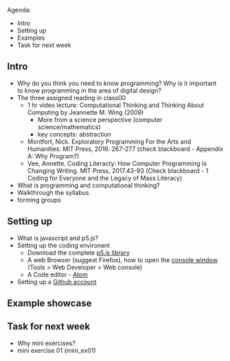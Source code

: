 Agenda:
- Intro
- Setting up
- Examples
- Task for next week

## Intro
- Why do you think you need to know programming? Why is it important to know programming in the area of digital design?
- The three assigned reading in class00
    - 1 hr video lecture: Computational Thinking and Thinking About Computing by Jeannette M. Wing (2009)
      - More from a science perspective (computer science/mathematics)
      - key concepts: abstraction
    - Montfort, Nick. Exploratory Programming For the Arts and Humanities. MIT Press, 2016. 267-277 (check blackboard - Appendix A: Why Program?)
    - Vee, Annette. Coding Literacty: How Computer Programming Is Changing Writing. MIT Press, 2017.43-93 (Check blackboard - 1 Coding for Everyone and the Legacy of Mass Literacy)
- What is programming and computational thinking? 
- Walkthrough the syllabus 
- forming groups
## Setting up
- What is javascript and p5.js? 
- Setting up the coding environent
  - Download the complete [p5.js library](https://p5js.org/download/)
  - A web Browser (suggest Firefox), how to open the [console window](https://developer.mozilla.org/en-US/docs/Tools/Web_Console/Console_messages) (Tools > Web Developer > Web console)
  - A Code editor - [Atom](https://atom.io/)
 - Setting up a [Github account](http://www.github.com)
## Example showcase
## Task for next week
- Why mini exercises?
- mini exercise 01 (mini_ex01)

